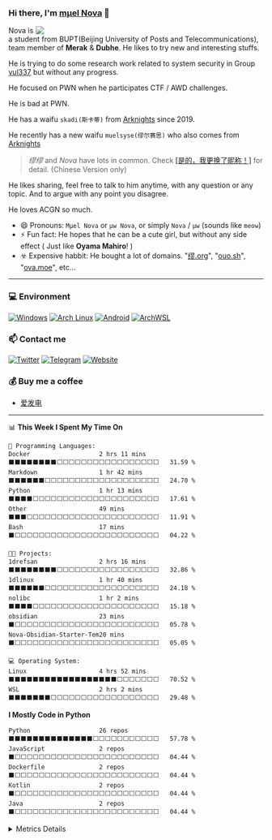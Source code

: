 ### Hi there, I'm [mμel Nova](https://n.ova.moe) 👋

<img align="right" width="450" src="https://cdn.jsdelivr.net/gh/Nova-Noir/Nova-Noir/立绘_缪尔赛思_1.png">

Nova is a student from BUPT(Beijing University of Posts and Telecommunications), team member of **Merak** & **Dubhe**. He likes to try new and interesting stuffs.

He is trying to do some research work related to system security in Group [vul337](https://netsec.ccert.edu.cn/chs/vul337) but without any progress.

He focused on PWN when he participates CTF / AWD challenges.

He is bad at PWN.

He has a waifu `skadi(斯卡蒂)` from [Arknights](https://ak.hypergryph.com/) since 2019.

He recently has a new waifu `muelsyse(缪尔赛思)` who also comes from [Arknights](https://ak.hypergryph.com/)
> *缪缪* and *Nova* have lots in common. Check [\[是的，我更换了昵称！\]](https://n.ova.moe/blog/%E6%98%AF%E7%9A%84-%E6%88%91%E6%9B%B4%E6%8D%A2%E4%BA%86%E6%98%B5%E7%A7%B0) for detail. (Chinese Version only)

He likes sharing, feel free to talk to him anytime, with any question or any topic. And to argue with any point you disagree. 

He loves ACGN so much.

- 😄 Pronouns: `Mμel Nova` or `μw Nova`, or simply `Nova` / `μw` (sounds like `meow`)
- ⚡ Fun fact: He hopes that he can be a cute girl, but without any side effect ( Just like **Oyama Mahiro**! )
- ☣️ Expensive habbit: He bought a lot of domains. "[缪.org](https://xn--qq0a.org)", "[ouo.sh](https://ouo.sh)", "[ova.moe](https://ova.moe)", etc...

---


### 💻 Environment
[![Windows](https://img.shields.io/badge/Windows-00BBFF?style=flat-square&logo=.env&logoColor=FFFFFF&labelColor=00BBFF)](https://www.microsoft.com/windows11)
[![Arch Linux](https://img.shields.io/badge/Arch%20Linux-008BFF?style=flat-square&logo=arch-linux&logoColor=FFFFFF&labelColor=008BFF)](https://archlinux.org)
[![Android](https://img.shields.io/badge/Android-00C000?style=flat-square&logo=android&logoColor=FFFFFF&labelColor=00C000)](https://www.android.com/android-14/)
[![ArchWSL](https://img.shields.io/badge/ArchWSL-4A90E2?style=flat-square&logo=arch-linux&logoColor=FFFFFF&labelColor=4A90E2)](https://github.com/yuk7/ArchWSL)


### 📫 Contact me
[![Twitter](https://img.shields.io/twitter/follow/NovaNoir_?style=flat-square&color=1da1f2&label=%40NovaNoir_&logo=x&logoColor=FFFFFF&labelColor=1DA1F2)](https://x.com/NovaNoir_)
[![Telegram](https://img.shields.io/badge/%40NovaNoir-0088CC?style=flat-square&logo=telegram&logoColor=FFFFFF&labelColor=0088CC)](https://t.me/DarkHoshi)
[![Website](https://img.shields.io/badge/Website-FFA8BE?style=flat-square&logo=google-chrome&logoColor=FFFFFF&labelColor=FFA8BE)](https://n.ova.moe)

### 💰 Buy me a coffee
* [爱发电](https://afdian.net/a/NovaNo1r)

---


<!--START_SECTION:waka-->
📊 **This Week I Spent My Time On** 

```text
💬 Programming Languages: 
Docker                   2 hrs 11 mins       ⬛⬛⬛⬛⬛⬛⬛⬛⬜⬜⬜⬜⬜⬜⬜⬜⬜⬜⬜⬜⬜⬜⬜⬜⬜   31.59 % 
Markdown                 1 hr 42 mins        ⬛⬛⬛⬛⬛⬛⬜⬜⬜⬜⬜⬜⬜⬜⬜⬜⬜⬜⬜⬜⬜⬜⬜⬜⬜   24.70 % 
Python                   1 hr 13 mins        ⬛⬛⬛⬛⬜⬜⬜⬜⬜⬜⬜⬜⬜⬜⬜⬜⬜⬜⬜⬜⬜⬜⬜⬜⬜   17.61 % 
Other                    49 mins             ⬛⬛⬛⬜⬜⬜⬜⬜⬜⬜⬜⬜⬜⬜⬜⬜⬜⬜⬜⬜⬜⬜⬜⬜⬜   11.91 % 
Bash                     17 mins             ⬛⬜⬜⬜⬜⬜⬜⬜⬜⬜⬜⬜⬜⬜⬜⬜⬜⬜⬜⬜⬜⬜⬜⬜⬜   04.22 % 

🐱‍💻 Projects: 
1drefsan                 2 hrs 16 mins       ⬛⬛⬛⬛⬛⬛⬛⬛⬜⬜⬜⬜⬜⬜⬜⬜⬜⬜⬜⬜⬜⬜⬜⬜⬜   32.86 % 
1dlinux                  1 hr 40 mins        ⬛⬛⬛⬛⬛⬛⬜⬜⬜⬜⬜⬜⬜⬜⬜⬜⬜⬜⬜⬜⬜⬜⬜⬜⬜   24.18 % 
nolibc                   1 hr 2 mins         ⬛⬛⬛⬛⬜⬜⬜⬜⬜⬜⬜⬜⬜⬜⬜⬜⬜⬜⬜⬜⬜⬜⬜⬜⬜   15.18 % 
obsidian                 23 mins             ⬛⬜⬜⬜⬜⬜⬜⬜⬜⬜⬜⬜⬜⬜⬜⬜⬜⬜⬜⬜⬜⬜⬜⬜⬜   05.78 % 
Nova-Obsidian-Starter-Tem20 mins             ⬛⬜⬜⬜⬜⬜⬜⬜⬜⬜⬜⬜⬜⬜⬜⬜⬜⬜⬜⬜⬜⬜⬜⬜⬜   05.05 % 

💻 Operating System: 
Linux                    4 hrs 52 mins       ⬛⬛⬛⬛⬛⬛⬛⬛⬛⬛⬛⬛⬛⬛⬛⬛⬛⬛⬜⬜⬜⬜⬜⬜⬜   70.52 % 
WSL                      2 hrs 2 mins        ⬛⬛⬛⬛⬛⬛⬛⬜⬜⬜⬜⬜⬜⬜⬜⬜⬜⬜⬜⬜⬜⬜⬜⬜⬜   29.48 % 
```

**I Mostly Code in Python** 

```text
Python                   26 repos            ⬛⬛⬛⬛⬛⬛⬛⬛⬛⬛⬛⬛⬛⬛⬜⬜⬜⬜⬜⬜⬜⬜⬜⬜⬜   57.78 % 
JavaScript               2 repos             ⬛⬜⬜⬜⬜⬜⬜⬜⬜⬜⬜⬜⬜⬜⬜⬜⬜⬜⬜⬜⬜⬜⬜⬜⬜   04.44 % 
Dockerfile               2 repos             ⬛⬜⬜⬜⬜⬜⬜⬜⬜⬜⬜⬜⬜⬜⬜⬜⬜⬜⬜⬜⬜⬜⬜⬜⬜   04.44 % 
Kotlin                   2 repos             ⬛⬜⬜⬜⬜⬜⬜⬜⬜⬜⬜⬜⬜⬜⬜⬜⬜⬜⬜⬜⬜⬜⬜⬜⬜   04.44 % 
Java                     2 repos             ⬛⬜⬜⬜⬜⬜⬜⬜⬜⬜⬜⬜⬜⬜⬜⬜⬜⬜⬜⬜⬜⬜⬜⬜⬜   04.44 % 
```




<!--END_SECTION:waka-->

<details>
<summary> Metrics Details </summary>

<img align="top" width="50%" src="./github-metrics.svg" />

</details>
